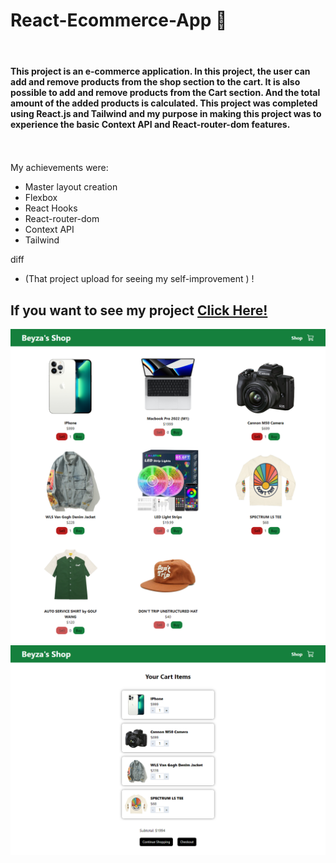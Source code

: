  # React-Ecommerce-App 🛒

 <br>



#### This project is an e-commerce application. In this project, the user can add and remove products from the shop section to the cart. It is also possible to add and remove products from the Cart section. And the total amount of the added products is calculated. This project was completed using React.js and Tailwind and my purpose in making this project was to experience the basic Context API and React-router-dom features. <br> <br> <br>

My achievements were:
- Master layout creation
- Flexbox
- React Hooks
- React-router-dom
- Context API
- Tailwind


diff
- (That project upload for seeing my self-improvement ) ! 


## If you want to see my project <a href="beyzaarslanturk-react-ecommerce-app.netlify.app">Click Here!</a> 


![alt text](https://github.com/beyzaarslanturk/react-ecommerce-app/blob/master/ecommerce-app.png)
<br>
![alt text](https://github.com/beyzaarslanturk/react-ecommerce-app/blob/master/ecommerce-app1.png)


